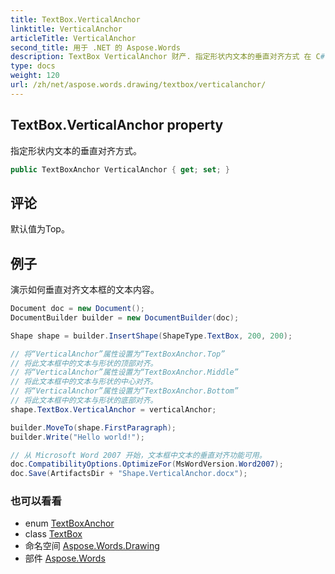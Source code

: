 ```yaml
---
title: TextBox.VerticalAnchor
linktitle: VerticalAnchor
articleTitle: VerticalAnchor
second_title: 用于 .NET 的 Aspose.Words
description: TextBox VerticalAnchor 财产. 指定形状内文本的垂直对齐方式 在 C#.
type: docs
weight: 120
url: /zh/net/aspose.words.drawing/textbox/verticalanchor/
---
```

## TextBox.VerticalAnchor property

指定形状内文本的垂直对齐方式。

```csharp
public TextBoxAnchor VerticalAnchor { get; set; }
```

## 评论

默认值为Top。

## 例子

演示如何垂直对齐文本框的文本内容。

```csharp
Document doc = new Document();
DocumentBuilder builder = new DocumentBuilder(doc);

Shape shape = builder.InsertShape(ShapeType.TextBox, 200, 200);

// 将“VerticalAnchor”属性设置为“TextBoxAnchor.Top”
// 将此文本框中的文本与形状的顶部对齐。
// 将“VerticalAnchor”属性设置为“TextBoxAnchor.Middle”
// 将此文本框中的文本与形状的中心对齐。
// 将“VerticalAnchor”属性设置为“TextBoxAnchor.Bottom”
// 将此文本框中的文本与形状的底部对齐。
shape.TextBox.VerticalAnchor = verticalAnchor;

builder.MoveTo(shape.FirstParagraph);
builder.Write("Hello world!");

// 从 Microsoft Word 2007 开始，文本框中文本的垂直对齐功能可用。
doc.CompatibilityOptions.OptimizeFor(MsWordVersion.Word2007);
doc.Save(ArtifactsDir + "Shape.VerticalAnchor.docx");
```

### 也可以看看

* enum [TextBoxAnchor](../../textboxanchor/)
* class [TextBox](../)
* 命名空间 [Aspose.Words.Drawing](../../../aspose.words.drawing/)
* 部件 [Aspose.Words](../../../)
